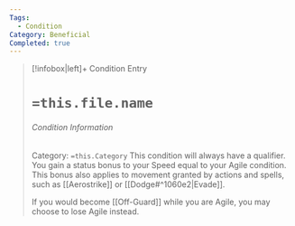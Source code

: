 ```yaml
---
Tags:
  - Condition
Category: Beneficial
Completed: true
---
```

> [!infobox|left]+ Condition Entry
> # `=this.file.name`
> ###### Condition Information
> Category: `=this.Category`
> This condition will always have a qualifier. You gain a status bonus to your Speed equal to your Agile condition. This bonus also applies to movement granted by actions and spells, such as [[Aerostrike]] or [[Dodge#^1060e2\|Evade]].
> 
> If you would become [[Off-Guard]] while you are Agile, you may choose to lose Agile instead.